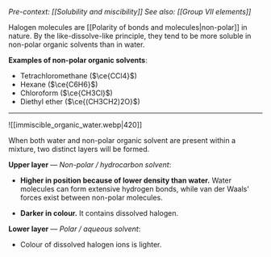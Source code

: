 *Pre-context: [[Solubility and miscibility]]*
*See also: [[Group VII elements]]*

Halogen molecules are [[Polarity of bonds and molecules|non-polar]] in nature. By the like-dissolve-like principle, they tend to be more soluble in non-polar organic solvents than in water.

**Examples of non-polar organic solvents**:
- Tetrachloromethane ($\ce{CCl4}$)
- Hexane ($\ce{C6H6}$)
- Chloroform ($\ce{CH3Cl}$)
- Diethyl ether ($\ce{(CH3CH2)2O}$)

---

![[immiscible_organic_water.webp|420]]

When both water and non-polar organic solvent are present within a mixture, two distinct layers will be formed.

**Upper layer** — *Non-polar / hydrocarbon solvent*:
- **Higher in position because of lower density than water.**
  Water molecules can form extensive hydrogen bonds, while van der Waals' forces exist between non-polar molecules.

- **Darker in colour.**
  It contains dissolved halogen.

**Lower layer** — *Polar / aqueous solvent*:
- Colour of dissolved halogen ions is lighter.
